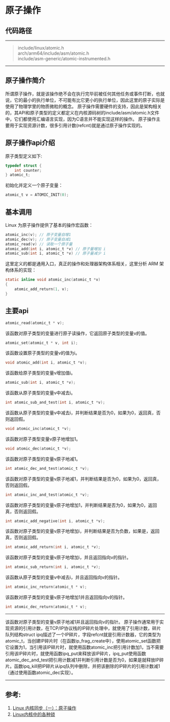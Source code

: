 # 原子操作
## 代码路径
***
> include/linux/atomic.h  
> arch/arm64/include/asm/atomic.h  
> include/asm-generic/atomic-instrumented.h
***

## 原子操作简介
所谓原子操作，就是该操作绝不会在执行完毕前被任何其他任务或事件打断，也就说，它的最小的执行单位，不可能有比它更小的执行单位，因此这里的原子实际是使用了物理学里的物质微粒的概念。
原子操作需要硬件的支持，因此是架构相关的，其API和原子类型的定义都定义在内核源码树的include/asm/atomic.h文件中，它们都使用汇编语言实现，因为C语言并不能实现这样的操作。
原子操作主要用于实现资源计数，很多引用计数(refcnt)就是通过原子操作实现的。

## 原子操作api介绍

原子类型定义如下:
```c
typedef struct {
	int counter;
} atomic_t;
```

初始化并定义一个原子变量：
```c
atomic_t v = ATOMIC_INIT(0);
```
## 基本调用
Linux 为原子操作提供了基本的操作宏函数：
```c
atomic_inc(v); // 原子变量自增1
atomic_dec(v); // 原子变量自减1
atomic_read(v) // 读取一个原子量
atomic_add(int i, atomic_t *v) // 原子量增加 i
atomic_sub(int i, atomic_t *v) // 原子量减少 i
```
这里定义的都是通用入口，真正的操作和处理器架构体系相关，这里分析 ARM 架构体系的实现：
```c
static inline void atomic_inc(atomic_t *v)
{
    atomic_add_return(1, v);
}
```
## 主要api
```c
atomic_read(atomic_t * v);
```
该函数对原子类型的变量进行原子读操作，它返回原子类型的变量v的值。
```c
atomic_set(atomic_t * v, int i);
```
该函数设置原子类型的变量v的值为i。
```c
void atomic_add(int i, atomic_t *v);
```
该函数给原子类型的变量v增加值i。
```c
atomic_sub(int i, atomic_t *v);
```
该函数从原子类型的变量v中减去i。
```c
int atomic_sub_and_test(int i, atomic_t *v);
```
该函数从原子类型的变量v中减去i，并判断结果是否为0，如果为0，返回真，否则返回假。
```c
void atomic_inc(atomic_t *v);
```
该函数对原子类型变量v原子地增加1。
```c
void atomic_dec(atomic_t *v);
```
该函数对原子类型的变量v原子地减1。
```c
int atomic_dec_and_test(atomic_t *v);
```
该函数对原子类型的变量v原子地减1，并判断结果是否为0，如果为0，返回真，否则返回假。
```c
int atomic_inc_and_test(atomic_t *v);
```
该函数对原子类型的变量v原子地增加1，并判断结果是否为0，如果为0，返回真，否则返回假。
```c
int atomic_add_negative(int i, atomic_t *v);
```
该函数对原子类型的变量v原子地增加i，并判断结果是否为负数，如果是，返回真，否则返回假。
```c
int atomic_add_return(int i, atomic_t *v);
```
该函数对原子类型的变量v原子地增加i，并且返回指向v的指针。
```c
int atomic_sub_return(int i, atomic_t *v);
```
该函数从原子类型的变量v中减去i，并且返回指向v的指针。
```c
int atomic_inc_return(atomic_t * v);
```
该函数对原子类型的变量v原子地增加1并且返回指向v的指针。
```c
int atomic_dec_return(atomic_t * v);
```
***
该函数对原子类型的变量v原子地减1并且返回指向v的指针。
原子操作通常用于实现资源的引用计数，在TCP/IP协议栈的IP碎片处理中，就使用了引用计数，碎片队列结构struct ipq描述了一个IP碎片，字段refcnt就是引用计数器，它的类型为atomic_t，当创建IP碎片时（在函数ip_frag_create中），使用atomic_set函数把它设置为1，当引用该IP碎片时，就使用函数atomic_inc把引用计数加1，当不需要引用该IP碎片时，就使用函数ipq_put来释放该IP碎片，ipq_put使用函数atomic_dec_and_test把引用计数减1并判断引用计数是否为0，如果是就释放IP碎片。函数ipq_kill把IP碎片从ipq队列中删除，并把该删除的IP碎片的引用计数减1（通过使用函数atomic_dec实现）。
***


## 参考:
1. [Linux 内核同步（一）：原子操作](https://stephenzhou.blog.csdn.net/article/details/86597401)
2. [Linux内核中的各种锁](https://blog.csdn.net/godleading/article/details/7825984)

